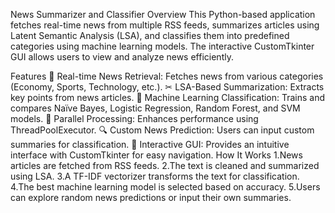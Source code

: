 News Summarizer and Classifier
Overview
This Python-based application fetches real-time news from multiple RSS feeds, summarizes articles using Latent Semantic Analysis (LSA), and classifies them into predefined categories using machine learning models. The interactive CustomTkinter GUI allows users to view and analyze news efficiently.

Features
📰 Real-time News Retrieval: Fetches news from various categories (Economy, Sports, Technology, etc.).
✂ LSA-Based Summarization: Extracts key points from news articles.
🤖 Machine Learning Classification: Trains and compares Naïve Bayes, Logistic Regression, Random Forest, and SVM models.
🚀 Parallel Processing: Enhances performance using ThreadPoolExecutor.
🔍 Custom News Prediction: Users can input custom summaries for classification.
🎨 Interactive GUI: Provides an intuitive interface with CustomTkinter for easy navigation.
How It Works
1.News articles are fetched from RSS feeds.
2.The text is cleaned and summarized using LSA.
3.A TF-IDF vectorizer transforms the text for classification.
4.The best machine learning model is selected based on accuracy.
5.Users can explore random news predictions or input their own summaries.
